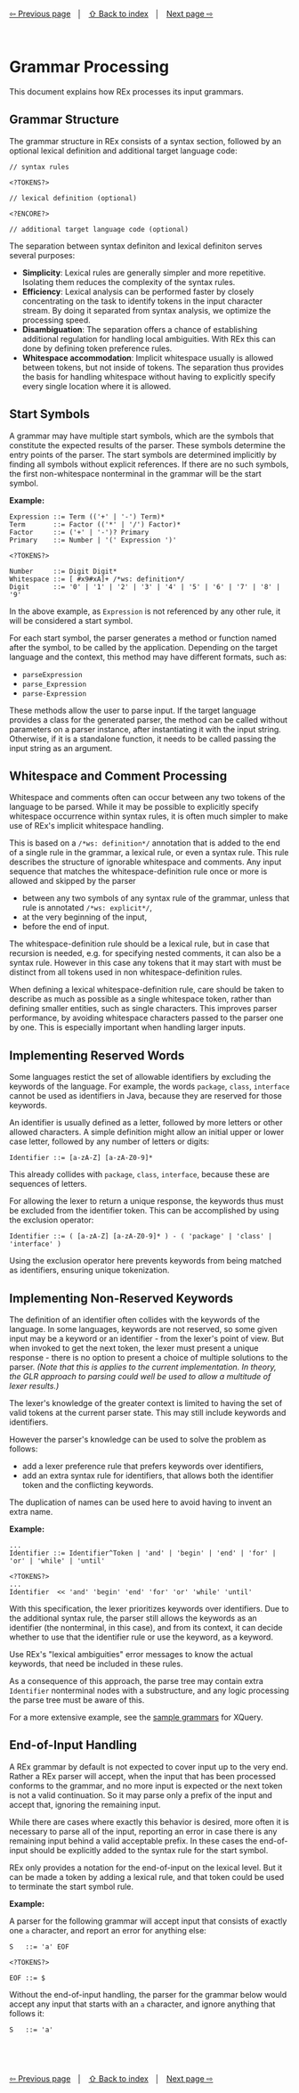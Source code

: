 <link rel="stylesheet" href="markdown.css">

[⇦ Previous page](grammar-for-parsing-ebnf.md) &nbsp;&nbsp;│&nbsp;&nbsp; [⇧ Back to index](../README.md#-rex-parser-generator) &nbsp;&nbsp;│&nbsp;&nbsp; [Next page ⇨ ](parse-tree-generation.md)

&nbsp;
# Grammar Processing

This document explains how REx processes its input grammars.

## Grammar Structure

The grammar structure in REx consists of a syntax section, followed by an optional lexical definition and additional target language code:

```
// syntax rules

<?TOKENS?>

// lexical definition (optional)

<?ENCORE?>

// additional target language code (optional)
```

The separation between syntax definiton and lexical definiton serves several purposes:

- **Simplicity**: Lexical rules are generally simpler and more repetitive. Isolating them reduces the complexity of the syntax rules.
- **Efficiency**: Lexical analysis can be performed faster by closely concentrating on the task to identify tokens in the input character stream. By doing it separated from syntax analysis, we optimize the processing speed.
- **Disambiguation**: The separation offers a chance of establishing additional regulation for handling local ambiguities. With REx this can done by defining token preference rules.
- **Whitespace accommodation**: Implicit whitespace usually is allowed between tokens, but not inside of tokens. The separation thus provides the basis for handling whitespace without having to explicitly specify every single location where it is allowed.

## Start Symbols

A grammar may have multiple start symbols, which are the symbols that constitute the expected results of the parser. These symbols determine the entry points of the parser. The start symbols are determined implicitly by finding all symbols without explicit references. If there are no such symbols, the first non-whitespace nonterminal in the grammar will be the start symbol.

**Example:**

```
Expression ::= Term (('+' | '-') Term)*
Term       ::= Factor (('*' | '/') Factor)*
Factor     ::= ('+' | '-')? Primary
Primary    ::= Number | '(' Expression ')'

<?TOKENS?>

Number     ::= Digit Digit*
Whitespace ::= [ #x9#xA]+ /*ws: definition*/
Digit      ::= '0' | '1' | '2' | '3' | '4' | '5' | '6' | '7' | '8' | '9'
```

In the above example, as `Expression` is not referenced by any other rule, it will be considered a start symbol.

For each start symbol, the parser generates a method or function named after the symbol, to be called by the application. Depending on the target language and the context, this method may have different formats, such as:

 - `parseExpression`
 - `parse_Expression`
 - `parse-Expression`

These methods allow the user to parse input. If the target language provides a class for the generated parser, the method can be called without parameters on a parser instance, after instantiating it with the input string. Otherwise, if it is a standalone function, it needs to be called passing the input string as an argument.

## Whitespace and Comment Processing

Whitespace and comments often can occur between any two tokens of the language to be parsed. While it may be possible to explicitly specify whitespace occurrence within syntax rules, it is often much simpler to make use of REx's implicit whitespace handling.

This is based on a `/*ws: definition*/` annotation that is added to the end of a single rule in the grammar, a lexical rule, or even a syntax rule. This rule describes the structure of ignorable whitespace and comments. Any input sequence that matches the whitespace-definition rule once or more is allowed and skipped by the parser

 - between any two symbols of any syntax rule of the grammar, unless that rule is annotated `/*ws: explicit*/`,
 - at the very beginning of the input,
 - before the end of input.

The whitespace-definition rule should be a lexical rule, but in case that recursion is needed, e.g. for specifying nested comments, it can also be a syntax rule. However in this case any tokens that it may start with must be distinct from all tokens used in non whitespace-definition rules.

When defining a lexical whitespace-definition rule, care should be taken to describe as much as possible as a single whitespace token, rather than defining smaller entities, such as single characters. This improves parser performance, by avoiding whitespace characters passed to the parser one by one. This is especially important when handling larger inputs.

## Implementing Reserved Words

Some languages restict the set of allowable identifiers by excluding the keywords of the language. For example, the words `package`, `class`, `interface` cannot be used as identifiers in Java, because they are reserved for those keywords.

An identifier is usually defined as a letter, followed by more letters or other allowed characters. A simple definition might allow an initial upper or lower case letter, followed by any number of letters or digits:

```
Identifier ::= [a-zA-Z] [a-zA-Z0-9]*
```

This already collides with `package`, `class`, `interface`, because these are sequences of letters. 

For allowing the lexer to return a unique response, the keywords thus must be excluded from the identifier token. This can be accomplished by using the exclusion operator:

```
Identifier ::= ( [a-zA-Z] [a-zA-Z0-9]* ) - ( 'package' | 'class' | 'interface' )
```

Using the exclusion operator here prevents keywords from being matched as identifiers, ensuring unique tokenization.

## Implementing Non-Reserved Keywords

The definition of an identifier often collides with the keywords of the language. In some languages, keywords are not reserved, so some given input may be a keyword or an identifier - from the lexer's point of view. But when invoked to get the next token, the lexer must present a unique response - there is no option to present a choice of multiple solutions to the parser. *(Note that this is applies to the current implementation. In theory, the GLR approach to parsing could well be used to allow a multitude of lexer results.)*

The lexer's knowledge of the greater context is limited to having the set of valid tokens at the current parser state. This may still include keywords and identifiers.

However the parser's knowledge can be used to solve the problem as follows:

 - add a lexer preference rule that prefers keywords over identifiers,
 - add an extra syntax rule for identifiers, that allows both the identifier token and the conflicting keywords.

The duplication of names can be used here to avoid having to invent an extra name.

**Example:**

```
...
Identifier ::= Identifier^Token | 'and' | 'begin' | 'end' | 'for' | 'or' | 'while' | 'until'

<?TOKENS?>
...
Identifier  << 'and' 'begin' 'end' 'for' 'or' 'while' 'until'
```

With this specification, the lexer prioritizes keywords over identifiers. Due to the additional syntax rule, the parser still allows the keywords as an identifier (the nonterminal, in this case), and from its context, it can decide whether to use that the identifier rule or use the keyword, as a keyword.

Use REx's "lexical ambiguities" error messages to know the actual keywords, that need be included in these rules.

As a consequence of this approach, the parse tree may contain extra `Identifier` nonterminal nodes with a substructure, and any logic processing the parse tree must be aware of this.

For a more extensive example, see the [sample grammars](sample-grammars/README.md) for XQuery.

## End-of-Input Handling

A REx grammar by default is not expected to cover input up to the very end. Rather a REx parser will accept, when the input that has been processed conforms to the grammar, and no more input is expected or the next token is not a valid continuation. So it may parse only a prefix of the input and accept that, ignoring the remaining input.

While there are cases where exactly this behavior is desired, more often it is necessary to parse all of the input, reporting an error in case there is any remaining input behind a valid acceptable prefix. In these cases the end-of-input should be explicitly added to the syntax rule for the start symbol.

REx only provides a notation for the end-of-input on the lexical level. But it can be made a token by adding a lexical rule, and that token could be used to terminate the start symbol rule.

**Example:**

A parser for the following grammar will accept input that consists of exactly one `a` character, and report an error for anything else:

```
S   ::= 'a' EOF

<?TOKENS?>

EOF ::= $
```

Without the end-of-input handling, the parser for the grammar below would accept any input that starts with an `a` character, and ignore anything that follows it:

```
S   ::= 'a'
```

&nbsp;
---
[⇦ Previous page](grammar-for-parsing-ebnf.md) &nbsp;&nbsp;│&nbsp;&nbsp; [⇧ Back to index](../README.md#-rex-parser-generator) &nbsp;&nbsp;│&nbsp;&nbsp; [Next page ⇨ ](parse-tree-generation.md)
